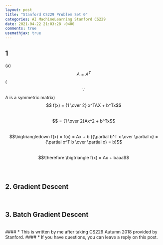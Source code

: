 ```yaml
---
layout: post
title: "Stanford CS229 Problem Set 0"
categories: AI MachineLearning Stanford CS229
date: 2021-04-22 21:03:28 -0400
comments: true
usemathjax: true
---
```


## 1
(a) $$A = A^T$$ ( $$\because$$ A is a symmetric matrix)  
$$ f(x) = {1 \over 2} x^TAX + b^Tx$$  
$$ = {1 \over 2}Ax^2 + b^Tx$$  
$$\bigtriangledown f(x) = f(x) = Ax + b ({\partial b^T x \over \partial x} = {\partial x^T b \over \partial x} = b)$$  
$$\therefore \bigtriangle f(x) = Ax + baaa$$   
<br/>

## 2. Gradient Descent
<br/>

## 3. Batch Gradient Descent


<br/>
#### * This is written by me after taking CS229 Autumn 2018 provided by Stanford.
#### * If you have questions, you can leave a reply on this post.

